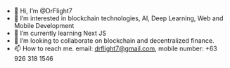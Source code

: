- 👋 Hi, I’m @DrFlight7
- 👀 I’m interested in blockchain technologies, AI, Deep Learning, Web and Mobile Development
- 🌱 I’m currently learning Next JS
- 💞️ I’m looking to collaborate on blockchain and decentralized finance.
- 📫 How to reach me. email: drflight7@gmail.com, mobile number: +63 926 318 1546

<!---
DrFlight7/DrFlight7 is a ✨ special ✨ repository because its `README.md` (this file) appears on your GitHub profile.
You can click the Preview link to take a look at your changes.
--->
